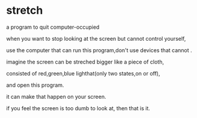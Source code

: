 # stretch
a program to quit computer-occupied

when you want to stop looking at the screen but cannot control yourself,

use the computer that can run this program,don't use devices that cannot .

imagine the screen can be streched bigger like a piece of cloth, 

consisted of red,green,blue lighthat(only two states,on or off),

and open this program.

it can make that happen on your screen.

if you feel the screen is too dumb to look at, then that is it.
